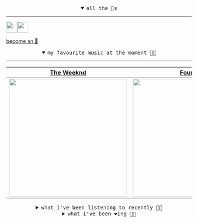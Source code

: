<details open>

<summary align="center"><samp>all the 🥚s</samp></summary>
<hr />

<a href="https://github.com/pvinis"><img src="https://avatars.githubusercontent.com/u/100233?s=90&v=4" width="30" height="30" /><a href="https://github.com/maxPugh"><img src="https://avatars.githubusercontent.com/u/46350013?s=90&u=52a601eaa2d272b35477d096fe782ebf0a8a1f68&v=4" width="30" height="30" />

<samp><a href="https://github.com/bitttttten/bitttttten/stargazers">become an 🥚</a></samp>

</details>

<details open>

<summary align="center"><samp>my favourite music at the moment 🎵🎶</samp></summary>
<hr />

<!-- toc -->

| [The Weeknd](https://open.spotify.com/artist/1Xyo4u8uXC1ZmMpatF05PJ)                                                                                             | [Four Tet](https://open.spotify.com/artist/7Eu1txygG6nJttLHbZdQOh)                                                                                               | [Laura Misch](https://open.spotify.com/artist/0NrVrf231eji48nhNUJTXe)                                                                                            | [Ann Annie](https://open.spotify.com/artist/48BPwCMBASOwyaLkrgkBSG)                                                                                              |
| ---------------------------------------------------------------------------------------------------------------------------------------------------------------- | ---------------------------------------------------------------------------------------------------------------------------------------------------------------- | ---------------------------------------------------------------------------------------------------------------------------------------------------------------- | ---------------------------------------------------------------------------------------------------------------------------------------------------------------- |
| [<img src="https://i.scdn.co/image/ab6761610000e5eb2f71b65ef483ed75a8b40437" width="320" height="auto">](https://open.spotify.com/artist/1Xyo4u8uXC1ZmMpatF05PJ) | [<img src="https://i.scdn.co/image/ab6761610000e5eb84e29d09b4917bec2700a0d7" width="320" height="auto">](https://open.spotify.com/artist/7Eu1txygG6nJttLHbZdQOh) | [<img src="https://i.scdn.co/image/ab6761610000e5eb4b575954b09200ff56857cbe" width="320" height="auto">](https://open.spotify.com/artist/0NrVrf231eji48nhNUJTXe) | [<img src="https://i.scdn.co/image/ab6761610000e5ebff7cdedf2cd42803559fcefb" width="320" height="auto">](https://open.spotify.com/artist/48BPwCMBASOwyaLkrgkBSG) |

<!-- tocstop -->

</details>

<details>

<summary align="center"><samp>what i've been listening to recently 🎵🎶</samp></summary>
<hr />

<!-- toc -->

| [Symphony In Acid<br />Max Cooper](https://open.spotify.com/track/5Nnbe2jSadAKdMN599Hldv)                                                                       | [Out of Time<br />The Weeknd](https://open.spotify.com/track/5pzEL5TSvnT36z8fnMuyJL)                                                                            | [LA FAMA (with The Weeknd)<br />ROSALÍA, The Weeknd](https://open.spotify.com/track/6Y46tOTRhkBamosyuWa6YX)                                                     | [Symphony In Acid<br />Max Cooper](https://open.spotify.com/track/5Nnbe2jSadAKdMN599Hldv)                                                                       |
| --------------------------------------------------------------------------------------------------------------------------------------------------------------- | --------------------------------------------------------------------------------------------------------------------------------------------------------------- | --------------------------------------------------------------------------------------------------------------------------------------------------------------- | --------------------------------------------------------------------------------------------------------------------------------------------------------------- |
| [<img src="https://i.scdn.co/image/ab6761610000e5ebbff356d82a6f1e19fed3dc8f" width="320" height="auto">](https://open.spotify.com/track/5Nnbe2jSadAKdMN599Hldv) | [<img src="https://i.scdn.co/image/ab6761610000e5eb2f71b65ef483ed75a8b40437" width="320" height="auto">](https://open.spotify.com/track/5pzEL5TSvnT36z8fnMuyJL) | [<img src="https://i.scdn.co/image/ab6761610000e5ebd7bb678bef6d2f26110cae49" width="320" height="auto">](https://open.spotify.com/track/6Y46tOTRhkBamosyuWa6YX) | [<img src="https://i.scdn.co/image/ab6761610000e5ebbff356d82a6f1e19fed3dc8f" width="320" height="auto">](https://open.spotify.com/track/5Nnbe2jSadAKdMN599Hldv) |

<!-- tocstop -->

</details>

<details>

<summary align="center"><samp>what i've been ❤️ing 🎵🎶</samp></summary>
<hr />

<!-- toc -->

| [Spectrum<br />Max Cooper](https://open.spotify.com/album/5JuO2GgzgGLrF1Kz0l82Qk)                                                                               | [Blinding Lights<br />The Weeknd](https://open.spotify.com/album/4yP0hdKOZPNshxUOjY0cZj)                                                                        | [I Feel It Coming<br />The Weeknd](https://open.spotify.com/album/2ODvWsOgouMbaA5xf0RkJe)                                                                       | [Truth Nugget<br />Helena Deland](https://open.spotify.com/album/6gwAAOZeKLYDAPzSSP4SCa)                                                                        |
| --------------------------------------------------------------------------------------------------------------------------------------------------------------- | --------------------------------------------------------------------------------------------------------------------------------------------------------------- | --------------------------------------------------------------------------------------------------------------------------------------------------------------- | --------------------------------------------------------------------------------------------------------------------------------------------------------------- |
| [<img src="https://i.scdn.co/image/ab67616d0000b273f371510a6eab72b1fd7033bf" width="320" height="auto">](https://open.spotify.com/album/5JuO2GgzgGLrF1Kz0l82Qk) | [<img src="https://i.scdn.co/image/ab67616d0000b2738863bc11d2aa12b54f5aeb36" width="320" height="auto">](https://open.spotify.com/album/4yP0hdKOZPNshxUOjY0cZj) | [<img src="https://i.scdn.co/image/ab67616d0000b2734718e2b124f79258be7bc452" width="320" height="auto">](https://open.spotify.com/album/2ODvWsOgouMbaA5xf0RkJe) | [<img src="https://i.scdn.co/image/ab67616d0000b273715e6a66ed53e1ac0e14161e" width="320" height="auto">](https://open.spotify.com/album/6gwAAOZeKLYDAPzSSP4SCa) |

<!-- tocstop -->

</details>
